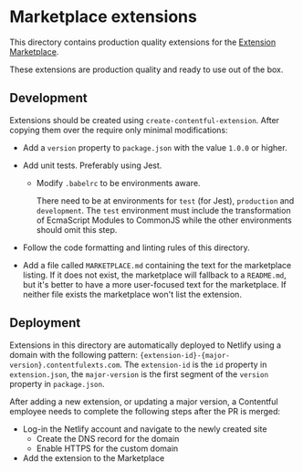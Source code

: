 # Marketplace extensions

This directory contains production quality extensions for the
[Extension Marketplace](https://www.contentful.com/developers/marketplace).

These extensions are production quality and ready to use out of the box.

## Development

Extensions should be created using `create-contentful-extension`. After copying them over the require only minimal
modifications:

- Add a `version` property to `package.json` with the value `1.0.0` or higher.
- Add unit tests. Preferably using Jest.

  - Modify `.babelrc` to be environments aware.

    There need to be at environments for `test` (for Jest), `production` and `development`. The `test` environment must
    include the transformation of EcmaScript Modules to CommonJS while the other environments should omit this step.

- Follow the code formatting and linting rules of this directory.
- Add a file called `MARKETPLACE.md` containing the text for the marketplace listing. If it does not exist, the
  marketplace will fallback to a `README.md`, but it's better to have a more user-focused text for the marketplace. If
  neither file exists the marketplace won't list the extension.

## Deployment

Extensions in this directory are automatically deployed to Netlify using a domain with the following pattern:
`{extension-id}-{major-version}.contentfulexts.com`. The `extension-id` is the `id` property in `extension.json`, the
`major-version` is the first segment of the `version` property in `package.json`.

After adding a new extension, or updating a major version, a Contentful employee needs to complete the following steps
after the PR is merged:

- Log-in the Netlify account and navigate to the newly created site
  - Create the DNS record for the domain
  - Enable HTTPS for the custom domain
- Add the extension to the Marketplace

